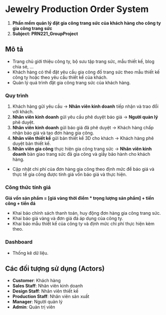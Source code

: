 # Jewelry Production Order System
1. **Phần mềm quản lý đặt gia công trang sức của khách hàng cho công ty gia công trang sức**
2. **Subject: PRN221_GroupProject**

## Mô tả
- Trang chủ giới thiệu công ty, bộ sưu tập trang sức, mẫu thiết kế, blog chia sẻ, ...
- Khách hàng có thể đặt yêu cầu gia công đồ trang sức theo mẫu thiết kế công ty hoặc theo yêu cầu thiết kế của khách.
- Quản lý quá trình đặt gia công trang sức của khách hàng.

### Quy trình
1. Khách hàng gửi yêu cầu → **Nhân viên kinh doanh** tiếp nhận và trao đổi với khách.
2. **Nhân viên kinh doanh** gửi yêu cầu phê duyệt báo giá → **Người quản lý** phê duyệt.
3. **Nhân viên kinh doanh** gửi báo giá đã phê duyệt → Khách hàng chấp nhận báo giá và tạo đơn hàng gia công.
4. **Nhân viên thiết kế** gửi bản thiết kế 3D cho khách → Khách hàng phê duyệt bản thiết kế.
5. **Nhân viên gia công** thực hiện gia công trang sức → **Nhân viên kinh doanh** bàn giao trang sức đã gia công và giấy bảo hành cho khách hàng.

- Cập nhật chi phí của đơn hàng gia công theo định mức để báo giá và thực tế gia công được tính giá vốn báo giá và thực hiện.

### Công thức tính giá
**Giá vốn sản phẩm = [giá vàng thời điểm * trọng lượng sản phẩm] + tiền công + tiền đá**

- Khai báo chính sách thanh toán, huy động đơn hàng gia công trang sức.
- Khai báo giá vàng và đơn giá đá áp dụng của công ty.
- Khai báo mẫu thiết kế của công ty và định mức chi phí thực hiện kèm theo.

### Dashboard
- Thống kê dữ liệu.

## Các đối tượng sử dụng (Actors)
- **Customer**: Khách hàng
- **Sales Staff**: Nhân viên kinh doanh
- **Design Staff**: Nhân viên thiết kế
- **Production Staff**: Nhân viên sản xuất
- **Manager**: Người quản lý
- **Admin**: Quản trị viên
